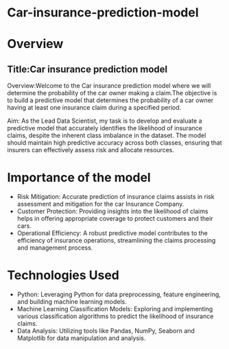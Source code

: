 # Car-insurance-prediction-model

# Overview

## Title:Car insurance prediction model

Overview:Welcome to the Car insurance prediction model where we will determine the probability of the car owner making a claim.The objective is to build a predictive model that determines the probability of a car owner having at least one insurance claim during a specified period.


Aim: As the Lead Data Scientist, my task is to develop and evaluate a predictive model that accurately identifies the likelihood of insurance claims, despite the inherent class imbalance in the dataset. The model should maintain high predictive accuracy across both classes, ensuring that insurers can effectively assess risk and allocate resources.

# Importance of the model
- Risk Mitigation: Accurate prediction of insurance claims assists in risk assessment and mitigation for the car Insurance Company.
- Customer Protection: Providing insights into the likelihood of claims helps in offering appropriate coverage to protect customers and their cars.
- Operational Efficiency: A robust predictive model contributes to the efficiency of insurance operations, streamlining the claims processing and management process.

# Technologies Used
- Python: Leveraging Python for data preprocessing, feature engineering, and building machine learning models.
- Machine Learning Classification Models: Exploring and implementing various classification algorithms to predict the likelihood of insurance claims.
- Data Analysis: Utilizing tools like Pandas, NumPy, Seaborn and Matplotlib for data manipulation and analysis.
